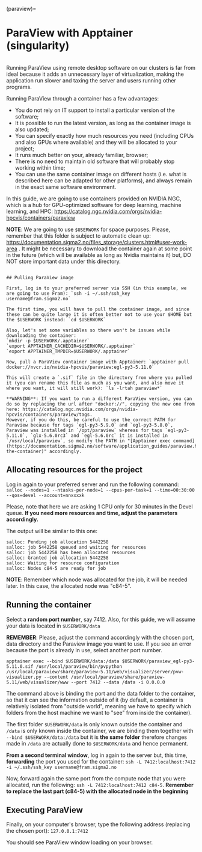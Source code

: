 (paraview)=

# ParaView with Apptainer (singularity)

```{contents} Table of Contents

```

Running ParaView using remote desktop software on our clusters is far from ideal because it adds an unnecessary layer of virtualization, making the application run slower and taxing the server and users running other programs.

Running ParaView through a container has a few advantages:
- You do not rely on IT support to install a particular version of the software;
- It is possible to run the latest version, as long as the container image is also updated;
- You can specify exactly how much resources you need (including CPUs and also GPUs where available) and they will be allocated to your project;
- It runs much better on your, already familiar, browser;
- There is no need to maintain old software that will probably stop working within time;
- You can use the same container image on different hosts (i.e. what is described here can be adapted for other platforms), and always remain in the exact same software environment.

In this guide, we are going to use containers provided on NVIDIA NGC, which is a hub for GPU-optimized software for deep learning, machine learning, and HPC: https://catalog.ngc.nvidia.com/orgs/nvidia-hpcvis/containers/paraview

**NOTE**: We are going to use `$USERWORK` for space purposes. Please, remember that this folder is subject to automatic clean up: https://documentation.sigma2.no/files_storage/clusters.html#user-work-area . It might be necessary to download the container again at some point in the future (which will be available as long as Nvidia maintains it) but, DO NOT store important data under this directory.
````

## Pulling ParaView image

First, log in to your preferred server via SSH (in this example, we are going to use Fram): `ssh -i ~/.ssh/ssh_key username@fram.sigma2.no`

The first time, you will have to pull the container image, and since these can be quite large it is often better not to use your $HOME but the $USERWORK instead: `cd $USERWORK`

Also, let's set some variables so there won't be issues while downloading the container:
`mkdir -p $USERWORK/.apptainer`
`export APPTAINER_CACHEDIR=$USERWORK/.apptainer`
`export APPTAINER_TMPDIR=$USERWORK/.apptainer`

Now, pull a ParaView container image with Apptainer: `apptainer pull docker://nvcr.io/nvidia-hpcvis/paraview:egl-py3-5.11.0`

This will create a `.sif` file in the directory from where you pulled it (you can rename this file as much as you want, and also move it where you want, it will still work): `ls -lrtah paraview*`

**WARNING**: If you want to run a different ParaView version, you can do so by replacing the url after "docker://", copying the new one from here: https://catalog.ngc.nvidia.com/orgs/nvidia-hpcvis/containers/paraview/tags. 
However, if you do this, be careful to use the correct PATH for Paraview because for tags `egl-py3-5.9.0` and `egl-py3-5.8.0`, Paraview was installed in `/opt/paraview` whereas for tags `egl-py3-5.11.0`, `glx-5.6.0rc3` and `egl-5.6.0rc` it is installed in `/usr/local/paraview`, so modify the PATH in "[Apptainer exec command](https://documentation.sigma2.no/software/application_guides/paraview.html#running-the-container)" accordingly.
````

## Allocating resources for the project

Log in again to your preferred server and run the following command: `salloc --nodes=1 --ntasks-per-node=1 --cpus-per-task=1 --time=00:30:00 --qos=devel --account=nnxxxxk`

Please, note that here we are asking 1 CPU only for 30 minutes in the Devel queue. **If you need more resources and time, adjust the parameters accordingly.**

The output will be similar to this one:

```
salloc: Pending job allocation 5442258
salloc: job 5442258 queued and waiting for resources
salloc: job 5442258 has been allocated resources
salloc: Granted job allocation 5442258
salloc: Waiting for resource configuration
salloc: Nodes c84-5 are ready for job
```

**NOTE**: Remember which node was allocated for the job, it will be needed later. In this case, the allocated node was "c84-5".

## Running the container

Select a **random port number**, say 7412. Also, for this guide, we will assume your data is located in `$USERWORK/data` 

**REMEMBER**: Please, adjust the command accordingly with the chosen port, data directory and the Paraview image you want to use. If you see an error because the port is already in use, select another port number.

`apptainer exec --bind $USERWORK/data:/data $USERWORK/paraview_egl-py3-5.11.0.sif /usr/local/paraview/bin/pvpython /usr/local/paraview/share/paraview-5.11/web/visualizer/server/pvw-visualizer.py --content /usr/local/paraview/share/paraview-5.11/web/visualizer/www --port 7412 --data /data -i 0.0.0.0`

The command above is binding the port and the data folder to the container, so that it can see the information outside of it (by default, a container is relatively isolated from "outside world", meaning we have to specify which folders from the host machine we want to "see" from inside the container). 

The first folder `$USERWORK/data` is only known outside the container and `/data` is only known inside the container, we are binding them together with `--bind $USERWORK/data:/data` but it is **the same folder** therefore changes made in `/data` are actually done to `$USERWORK/data` and hence permanent.

**From a second terminal window**, log in again to the server but, this time, **forwarding** the port you used for the container: `ssh -L 7412:localhost:7412 -i ~/.ssh/ssh_key username@fram.sigma2.no`

Now, forward again the same port from the compute node that you were allocated, run the following: `ssh -L 7412:localhost:7412 c84-5`. **Remember to replace the last part (c84-5) with the allocated node in the beginning**


## Executing ParaView

Finally, on your computer's browser, type the following address (replacing the chosen port): `127.0.0.1:7412`

You should see ParaView window loading on your browser.
